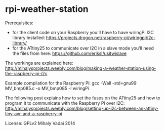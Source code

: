 rpi-weather-station
===================

Prerequisites:
- for the client code on your Raspberry you'll have to have wiringPi I2C library installed: https://projects.drogon.net/raspberry-pi/wiringpi/i2c-library/
- for the ATtiny25 to communicate over I2C in a slave mode you'll need the files from here: https://github.com/eriksl/usitwislave


The workings are explained here: http://mihalysprojects.weebly.com/blog/making-a-weather-station-using-the-raspberry-pi-i2c

Example compilation for the Raspberry Pi:
gcc -Wall -std=gnu99 MV_bmp085.c -o MV_bmp085 -l wiringPi

The following post explains how to set the fuses on the ATtiny25 and how to program it to communicate with the Raspberry Pi over I2C:
http://mihalysprojects.weebly.com/blog/setting-up-i2c-between-an-attiny-tiny-avr-and-a-raspberry-pi

License: GPLv2 Mihaly Vadai 2014
